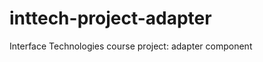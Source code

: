 inttech-project-adapter
=======================

Interface Technologies course project: adapter component
